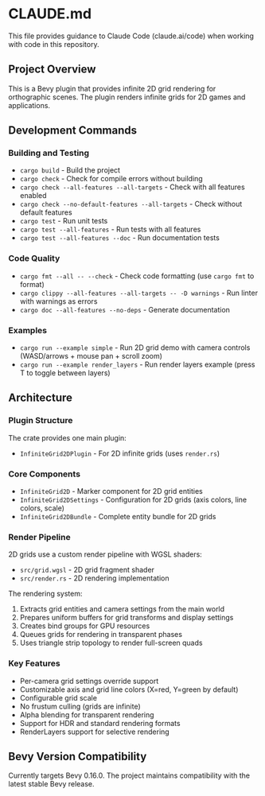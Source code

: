 # CLAUDE.md

This file provides guidance to Claude Code (claude.ai/code) when working with code in this repository.

## Project Overview

This is a Bevy plugin that provides infinite 2D grid rendering for orthographic scenes. The plugin renders infinite grids for 2D games and applications.

## Development Commands

### Building and Testing
- `cargo build` - Build the project
- `cargo check` - Check for compile errors without building
- `cargo check --all-features --all-targets` - Check with all features enabled
- `cargo check --no-default-features --all-targets` - Check without default features
- `cargo test` - Run unit tests
- `cargo test --all-features` - Run tests with all features
- `cargo test --all-features --doc` - Run documentation tests

### Code Quality
- `cargo fmt --all -- --check` - Check code formatting (use `cargo fmt` to format)
- `cargo clippy --all-features --all-targets -- -D warnings` - Run linter with warnings as errors
- `cargo doc --all-features --no-deps` - Generate documentation

### Examples
- `cargo run --example simple` - Run 2D grid demo with camera controls (WASD/arrows + mouse pan + scroll zoom)
- `cargo run --example render_layers` - Run render layers example (press T to toggle between layers)

## Architecture

### Plugin Structure
The crate provides one main plugin:
- `InfiniteGrid2DPlugin` - For 2D infinite grids (uses `render.rs`)

### Core Components
- `InfiniteGrid2D` - Marker component for 2D grid entities
- `InfiniteGrid2DSettings` - Configuration for 2D grids (axis colors, line colors, scale)
- `InfiniteGrid2DBundle` - Complete entity bundle for 2D grids

### Render Pipeline
2D grids use a custom render pipeline with WGSL shaders:
- `src/grid.wgsl` - 2D grid fragment shader
- `src/render.rs` - 2D rendering implementation

The rendering system:
1. Extracts grid entities and camera settings from the main world
2. Prepares uniform buffers for grid transforms and display settings
3. Creates bind groups for GPU resources
4. Queues grids for rendering in transparent phases
5. Uses triangle strip topology to render full-screen quads

### Key Features
- Per-camera grid settings override support
- Customizable axis and grid line colors (X=red, Y=green by default)
- Configurable grid scale
- No frustum culling (grids are infinite)
- Alpha blending for transparent rendering
- Support for HDR and standard rendering formats
- RenderLayers support for selective rendering

## Bevy Version Compatibility

Currently targets Bevy 0.16.0. The project maintains compatibility with the latest stable Bevy release.